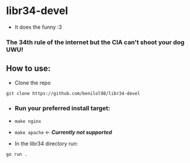 # libr34-devel
- It does the funny :3
### The 34th rule of the internet but the CIA can't shoot your dog UWU!
## How to use:
- Clone the repo
```
git clone https://github.com/benilol98/libr34-devel
```

- ### Run your preferred install target:
- ```make nginx```
- ```make apache``` <- ***Currently not supported***

- In the libr34 directory run:
```
go run .
```
